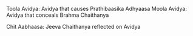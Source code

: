 Toola Avidya: Avidya that causes Prathibaasika Adhyaasa
Moola Avidya: Avidya that conceals Brahma Chaithanya


Chit Aabhaasa: Jeeva Chaithanya reflected on Avidya